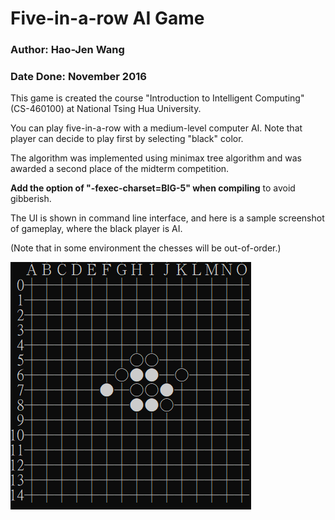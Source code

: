# Five-in-a-row AI Game
### Author: Hao-Jen Wang
### Date Done: November 2016

This game is created the course "Introduction to Intelligent Computing" (CS-460100) at National Tsing Hua University.

You can play five-in-a-row with a medium-level computer AI. Note that player can decide to play first by selecting "black" color.

The algorithm was implemented using minimax tree algorithm and was awarded a second place of the midterm competition.

**Add the option of "-fexec-charset=BIG-5" when compiling** to avoid gibberish.

The UI is shown in command line interface, and here is a sample screenshot of gameplay, where the black player is AI.

(Note that in some environment the chesses will be out-of-order.)

![Gameplay](screenshot.png "Gameplay")

